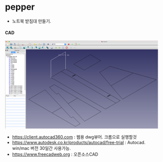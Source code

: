 # pepper
- 노트북 받침대 만들기.

#### CAD
![alt_screenshot](https://raw.githubusercontent.com/lazypic/pepper/master/cad/pepper_ultra_light_v01.png)
- https://client.autocad360.com : 웹용 dwg뷰어. 크롬으로 실행할것
- https://www.autodesk.co.kr/products/autocad/free-trial : Autocad. win/mac 버전 30일간 사용가능.
- https://www.freecadweb.org : 오픈소스CAD
